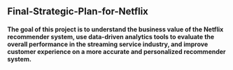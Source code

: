 ## Final-Strategic-Plan-for-Netflix

#### The goal of this project is to understand the business value of the Netflix recommender system, use data-driven analytics tools to evaluate the overall performance in the streaming service industry, and improve customer experience on a more accurate and personalized recommender system.
